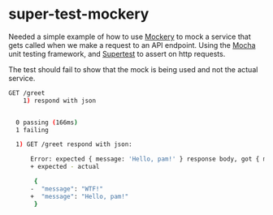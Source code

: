 # super-test-mockery
Needed a simple example of how to use [Mockery](https://github.com/mfncooper/mockery) to mock a service that gets called when we make a request to an API endpoint.
Using the [Mocha](http://mochajs.org) unit testing framework, and [Supertest](https://github.com/visionmedia/supertest) to assert on http requests.

The test should fail to show that the mock is being used and not the actual service.
```sh
GET /greet
    1) respond with json


  0 passing (166ms)
  1 failing

  1) GET /greet respond with json:

      Error: expected { message: 'Hello, pam!' } response body, got { message: 'WTF!' }
      + expected - actual

       {
      -  "message": "WTF!"
      +  "message": "Hello, pam!"
       }
```
